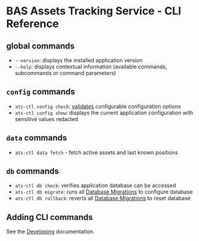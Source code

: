 # BAS Assets Tracking Service - CLI Reference

## global commands

- `--version`: displays the installed application version
- `--help`: displays contextual information (available commands, subcommands or command parameters)

## `config` commands

- `ats-ctl config check`: [validates](./config.md#config-validation) configurable configuration options
- `ats-ctl config show`: displays the current application configuration with sensitive values redacted

## `data` commands

- `ats-ctl data fetch` - fetch active assets and last known positions

## `db` commands

- `ats-ctl db check`: verifies application database can be accessed
- `ats-ctl db migrate`: runs all [Database Migrations](./implementation.md#database-migrations) to configure database
- `ats-ctl db rollback`: reverts all [Database Migrations](./implementation.md#database-migrations) to reset database

## Adding CLI commands

See the [Developing](./dev.md#adding-cli-commands) documentation.
